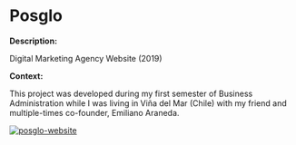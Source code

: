 # Posglo 

**Description:**

Digital Marketing Agency Website (2019)

**Context:**

This project was developed during my first semester of Business Administration while I was living in Viña del Mar (Chile) with my friend and multiple-times co-founder, Emiliano Araneda.
<br>


<p>
  <a href="https://matiasrodlo.github.io/templarios/">
    <img src="https://github-production-user-asset-6210df.s3.amazonaws.com/52969662/282172527-3f76a8d2-9205-49f2-a734-adb5e03bf5f8.jpeg" alt="posglo-website">
  </a>
</p>

